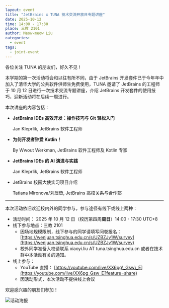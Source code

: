 ```yaml
---
layout: event
title: "JetBrains x TUNA 技术交流开放日专题讲座"
date: 2025-10-12
time: 14:00 - 17:30
place: 三教 2101
author: Meow-meow Liu
categories:
  - event
tags:
  - joint-event
---
```


各位关注 TUNA 的朋友们，好久不见！

本学期的第一次活动将会和以往有所不同，由于 JetBrains 开发套件已于今年年中加入了清华大学的公共软件供师生免费使用，TUNA 邀请了 JetBrains 的工程师于 10 月 12 日进行一次技术交流专题讲座，介绍 JetBrains 开发套件的使用技巧，迎新活动将在后续一周进行。

本次讲座的内容包括：

- **JetBrains IDEs 高效开发：操作技巧与 Git 轻松入门**
  
  Jan Kleprlik, JetBrains 软件工程师
- **为何开发者钟爱 Kotlin！**

  By Wwout Werkman, JetBrains 软件工程师及 Kotlin 专家
- **JetBrains IDEs 的 AI 演进与实践**

  Jan Kleprlik, JetBrains 软件工程师
- JetBrains 校园大使实习项目介绍

  Tatiana Mironova/刘辰皆, JetBrains 高校关系与合作部

---

本次活动依旧欢迎校内外的同学参与，参与途径有线下或线上两种：

- 活动时间： 2025 年 10 月 12 日（校历第四周**周日**）14:00 - 17:30 UTC+8
- 线下参与地点：三教 2101
  - 因场地规模限制，线下参与的同学请填写问卷报名： [https://wenjuan.tsinghua.edu.cn/s/UZBZJv1W/survey](https://wenjuan.tsinghua.edu.cn/s/UZBZJv1W/survey)
  - 校外同学准备入校请联系 xiaoyi.liu AT tuna.tsinghua.edu.cn 或者在技术群中本活动有关的通知。
- 线上参与：
  - YouTube 直播： [https://youtube.com/live/XX6pg\_Gsw\_E](https://youtube.com/live/XX6pg_Gsw_E?feature=share)
  - 因活动形式，本次活动不提供线上会议

欢迎感兴趣的朋友们参加！

![活动海报](/assets/img/events/2025-jetbrains.jpg)

